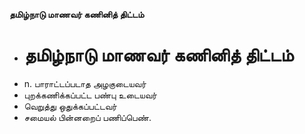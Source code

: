 **தமிழ்நாடு மாணவர் கணினித் திட்டம்**
- # தமிழ்நாடு மாணவர் கணினித் திட்டம்
- n. பாராட்டப்படாத அழகுடையவர்
- புறக்கணிக்கப்பட்ட பண்பு உடையவர்
- வெறுத்து ஒதுக்கப்பட்டவர்
- சமையல் பின்னறைப் பணிப்பெண்.

